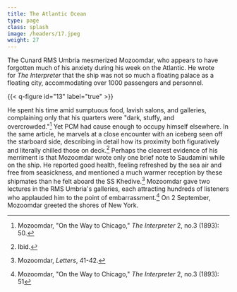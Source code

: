 ```yaml
---
title: The Atlantic Ocean
type: page
class: splash
image: /headers/17.jpeg
weight: 27
---
```


The Cunard RMS Umbria mesmerized Mozoomdar, who appears to have
forgotten much of his anxiety during his week on the Atlantic. He wrote
for *The Interpreter* that the ship was not so much a floating palace as
a floating city, accommodating over 1000 passengers and personnel.

{{< q-figure id="13" label="true" >}}

He spent his time amid sumptuous food, lavish salons, and galleries,
complaining only that his quarters were "dark, stuffy, and
overcrowded."[^47] Yet PCM had cause enough to occupy himself elsewhere.
In the same article, he marvels at a close encounter with an iceberg
seen off the starboard side, describing in detail how its proximity both
figuratively and literally chilled those on deck.[^48] Perhaps the
clearest evidence of his merriment is that Mozoomdar wrote only one
brief note to Saudamini while on the ship. He reported good health,
feeling refreshed by the sea air and free from seasickness, and
mentioned a much warmer reception by these shipmates than he felt aboard
the SS Khedive.[^49] Mozoomdar gave two lectures in the RMS Umbria's
galleries, each attracting hundreds of listeners who applauded him to
the point of embarrassment.[^50] On 2 September, Mozoomdar greeted the
shores of New York.

[^47]: Mozoomdar, "On the Way to Chicago," *The Interpreter* 2, no.3
    (1893): 50.

[^48]: Ibid.

[^49]: Mozoomdar, *Letters*, 41-42.

[^50]: Mozoomdar, "On the Way to Chicago," *The Interpreter* 2, no.3
    (1893): 51
